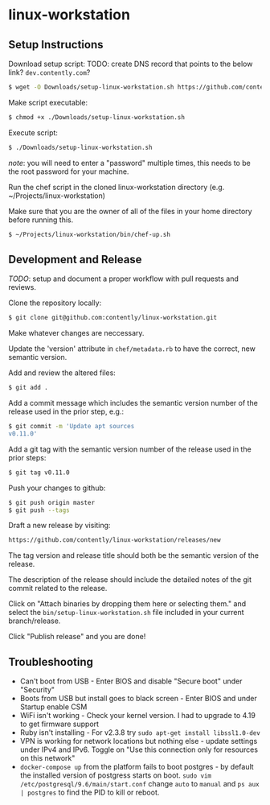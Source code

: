 # linux-workstation

## Setup Instructions



Download setup script:
TODO: create DNS record that points to the below link? `dev.contently.com`?
```bash
$ wget -O Downloads/setup-linux-workstation.sh https://github.com/contently/linux-workstation/releases/latest/download/setup-linux-workstation.sh
```

Make script executable:
```bash
$ chmod +x ./Downloads/setup-linux-workstation.sh
```

Execute script:
```bash
$ ./Downloads/setup-linux-workstation.sh
```
_note_: you will need to enter a "password" multiple times, this needs to be the root password for your machine.

Run the chef script in the cloned linux-workstation directory (e.g. ~/Projects/linux-workstation)

Make sure that you are the owner of all of the files in your home directory before running this.
```bash
$ ~/Projects/linux-workstation/bin/chef-up.sh
``` 

## Development and Release

_TODO_: setup and document a proper workflow with pull requests and reviews.

Clone the repository locally:
```bash
$ git clone git@github.com:contently/linux-workstation.git
```

Make whatever changes are neccessary.

Update the 'version' attribute in `chef/metadata.rb` to have the correct, new semantic version.

Add and review the altered files:
```bash
$ git add .
```

Add a commit message which includes the semantic version number of the release used in the prior step, e.g.:
```bash
$ git commit -m 'Update apt sources
v0.11.0'
```

Add a git tag with the semantic version number of the release used in the prior steps:
```bash
$ git tag v0.11.0
```

Push your changes to github:
```bash
$ git push origin master
$ git push --tags
```

Draft a new release by visiting:
```bash
https://github.com/contently/linux-workstation/releases/new
```

The tag version and release title should both be the semantic version of the release.

The description of the release should include the detailed notes of the git commit related to the release.

Click on "Attach binaries by dropping them here or selecting them." and select the `bin/setup-linux-workstation.sh`
file included in your current branch/release.

Click "Publish release" and you are done!

## Troubleshooting

* Can't boot from USB - Enter BIOS and disable "Secure boot" under "Security"
* Boots from USB but install goes to black screen - Enter BIOS and under Startup enable CSM
* WiFi isn't working - Check your kernel version. I had to upgrade to 4.19 to get firmware support
* Ruby isn't installing - For v2.3.8 try `sudo apt-get install libssl1.0-dev`
* VPN is working for network locations but nothing else - update settings under IPv4 and IPv6. Toggle on "Use this connection only for resources on this network"
* `docker-compose up` from the platform fails to boot postgres - by default the installed version of postgress starts on boot. `sudo vim /etc/postgresql/9.6/main/start.conf` change `auto` to `manual` and `ps aux | postgres` to find the PID to kill or reboot.

